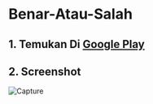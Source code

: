# Benar-Atau-Salah  

## 1. Temukan Di [Google Play](https://play.google.com/store/apps/details?id=com.mubasoftworks.benaratausalah)

## 2. Screenshot    
![Capture](https://user-images.githubusercontent.com/28988446/95552406-40b8c380-0a3f-11eb-9ed5-b9c89843328a.PNG)
